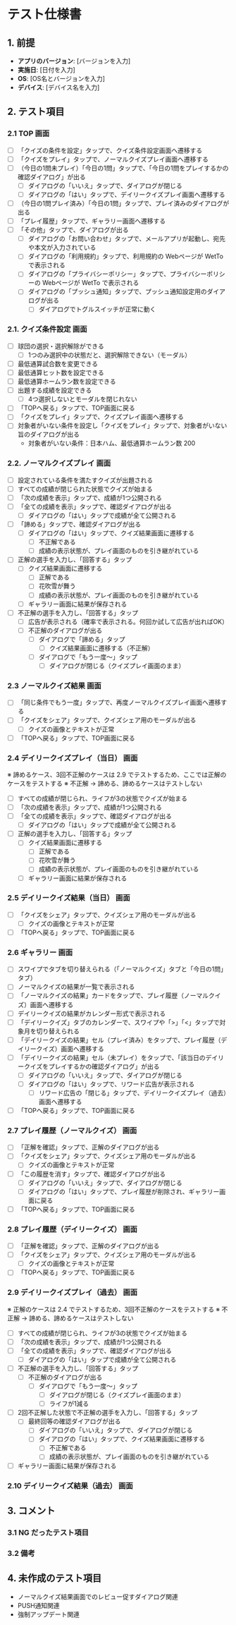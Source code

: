 # テスト仕様書

## 1. 前提
- **アプリのバージョン**: [バージョンを入力]
- **実施日**: [日付を入力]
- **OS**: [OS名とバージョンを入力]
- **デバイス**: [デバイス名を入力]

## 2. テスト項目

### 2.1 TOP 画面

- [ ] 「クイズの条件を設定」タップで、クイズ条件設定画面へ遷移する
- [ ] 「クイズをプレイ」タップで、ノーマルクイズプレイ画面へ遷移する
- [ ] （今日の1問未プレイ）「今日の1問」タップで、「今日の1問をプレイするかの確認ダイアログ」が出る
  - [ ] ダイアログの「いいえ」タップで、ダイアログが閉じる
  - [ ] ダイアログの「はい」タップで、デイリークイズプレイ画面へ遷移する
- [ ] （今日の1問プレイ済み）「今日の1問」タップで、プレイ済みのダイアログが出る
- [ ] 「プレイ履歴」タップで、ギャラリー画面へ遷移する
- [ ] 「その他」タップで、ダイアログが出る
  - [ ] ダイアログの「お問い合わせ」タップで、メールアプリが起動し、宛先や本文が入力されている
  - [ ] ダイアログの「利用規約」タップで、利用規約の Webページが WetTo で表示される
  - [ ] ダイアログの「プライバシーポリシー」タップで、プライバシーポリシーの Webページが WetTo で表示される
  - [ ] ダイアログの「プッシュ通知」タップで、プッシュ通知設定用のダイアログが出る
    - [ ] ダイアログでトグルスイッチが正常に動く

### 2.1. クイズ条件設定 画面

- [ ] 球団の選択・選択解除ができる
  - [ ] 1つのみ選択中の状態だと、選択解除できない（モーダル）
- [ ] 最低通算試合数を変更できる
- [ ] 最低通算ヒット数を設定できる
- [ ] 最低通算ホームラン数を設定できる
- [ ] 出題する成績を設定できる
  - [ ] 4つ選択しないとモーダルを閉じれない
- [ ] 「TOPへ戻る」タップで、TOP画面に戻る
- [ ] 「クイズをプレイ」タップで、クイズプレイ画面へ遷移する
- [ ] 対象者がいない条件を設定し「クイズをプレイ」タップで、対象者がいない旨のダイアログが出る
  - 対象者がいない条件：日本ハム、最低通算ホームラン数 200

### 2.2. ノーマルクイズプレイ 画面

- [ ] 設定されている条件を満たすクイズが出題される
- [ ] すべての成績が閉じられた状態でクイズが始まる
- [ ] 「次の成績を表示」タップで、成績が1つ公開される
- [ ] 「全ての成績を表示」タップで、確認ダイアログが出る
  - [ ] ダイアログの「はい」タップで成績が全て公開される
- [ ] 「諦める」タップで、確認ダイアログが出る
  - [ ] ダイアログの「はい」タップで、クイズ結果画面に遷移する
    - [ ] 不正解である
    - [ ] 成績の表示状態が、プレイ画面のものを引き継がれている
- [ ] 正解の選手を入力し、「回答する」タップ
  - [ ] クイズ結果画面に遷移する
    - [ ] 正解である
    - [ ] 花吹雪が舞う
    - [ ] 成績の表示状態が、プレイ画面のものを引き継がれている
  - [ ] ギャラリー画面に結果が保存される
- [ ] 不正解の選手を入力し、「回答する」タップ
  - [ ] 広告が表示される（確率で表示される。何回か試して広告が出ればOK）
  - [ ] 不正解のダイアログが出る
    - [ ] ダイアログで「諦める」タップ
      - [ ] クイズ結果画面に遷移する（不正解）
    - [ ] ダイアログで「もう一度〜」タップ
      - [ ] ダイアログが閉じる（クイズプレイ画面のまま）

### 2.3 ノーマルクイズ結果 画面

- [ ] 「同じ条件でもう一度」タップで、再度ノーマルクイズプレイ画面へ遷移する
- [ ] 「クイズをシェア」タップで、クイズシェア用のモーダルが出る
  - [ ] クイズの画像とテキストが正常
- [ ] 「TOPへ戻る」タップで、TOP画面に戻る

### 2.4 デイリークイズプレイ（当日） 画面
※ 諦めるケース、3回不正解のケースは 2.9 でテストするため、ここでは正解のケースをテストする
※ 不正解 → 諦める、諦めるケースはテストしない

- [ ] すべての成績が閉じられ、ライフが3の状態でクイズが始まる
- [ ] 「次の成績を表示」タップで、成績が1つ公開される
- [ ] 「全ての成績を表示」タップで、確認ダイアログが出る
  - [ ] ダイアログの「はい」タップで成績が全て公開される
- [ ] 正解の選手を入力し、「回答する」タップ
  - [ ] クイズ結果画面に遷移する
    - [ ] 正解である
    - [ ] 花吹雪が舞う
    - [ ] 成績の表示状態が、プレイ画面のものを引き継がれている
  - [ ] ギャラリー画面に結果が保存される

### 2.5 デイリークイズ結果（当日） 画面

- [ ] 「クイズをシェア」タップで、クイズシェア用のモーダルが出る
  - [ ] クイズの画像とテキストが正常
- [ ] 「TOPへ戻る」タップで、TOP画面に戻る

### 2.6 ギャラリー 画面

- [ ] スワイプでタブを切り替えられる（「ノーマルクイズ」タブと「今日の1問」タブ）
- [ ] ノーマルクイズの結果が一覧で表示される
- [ ] 「ノーマルクイズの結果」カードをタップで、プレイ履歴（ノーマルクイズ）画面へ遷移する
- [ ] デイリークイズの結果がカレンダー形式で表示される
- [ ] 「デイリークイズ」タブのカレンダーで、スワイプや「>」「<」タップで対象月を切り替えられる
- [ ] 「デイリークイズの結果」セル（プレイ済み）をタップで、プレイ履歴（デイリークイズ）画面へ遷移する
- [ ] 「デイリークイズの結果」セル（未プレイ）をタップで、「該当日のデイリークイズをプレイするかの確認ダイアログ」が出る
  - [ ] ダイアログの「いいえ」タップで、ダイアログが閉じる
  - [ ] ダイアログの「はい」タップで、リワード広告が表示される
    - [ ] リワード広告の「閉じる」タップで、デイリークイズプレイ（過去）画面へ遷移する
- [ ]  「TOPへ戻る」タップで、TOP画面に戻る

### 2.7 プレイ履歴（ノーマルクイズ） 画面

- [ ] 「正解を確認」タップで、正解のダイアログが出る
- [ ] 「クイズをシェア」タップで、クイズシェア用のモーダルが出る
  - [ ] クイズの画像とテキストが正常
- [ ] 「この履歴を消す」タップで、確認ダイアログが出る
  - [ ] ダイアログの「いいえ」タップで、ダイアログが閉じる
  - [ ] ダイアログの「はい」タップで、プレイ履歴が削除され、ギャラリー画面に戻る
- [ ] 「TOPへ戻る」タップで、TOP画面に戻る

### 2.8 プレイ履歴（デイリークイズ） 画面

- [ ] 「正解を確認」タップで、正解のダイアログが出る
- [ ] 「クイズをシェア」タップで、クイズシェア用のモーダルが出る
  - [ ] クイズの画像とテキストが正常
- [ ] 「TOPへ戻る」タップで、TOP画面に戻る

### 2.9 デイリークイズプレイ（過去） 画面
※ 正解のケースは 2.4 でテストするため、3回不正解のケースをテストする
※ 不正解 → 諦める、諦めるケースはテストしない

- [ ] すべての成績が閉じられ、ライフが3の状態でクイズが始まる
- [ ] 「次の成績を表示」タップで、成績が1つ公開される
- [ ] 「全ての成績を表示」タップで、確認ダイアログが出る
  - [ ] ダイアログの「はい」タップで成績が全て公開される
- [ ] 不正解の選手を入力し、「回答する」タップ
  - [ ] 不正解のダイアログが出る
    - [ ] ダイアログで「もう一度〜」タップ
      - [ ] ダイアログが閉じる（クイズプレイ画面のまま）
      - [ ] ライフが1減る
- [ ] 2回不正解した状態で不正解の選手を入力し、「回答する」タップ
  - [ ] 最終回等の確認ダイアログが出る
    - [ ] ダイアログの「いいえ」タップで、ダイアログが閉じる
    - [ ] ダイアログの「はい」タップで、クイズ結果画面に遷移する
      - [ ] 不正解である
      - [ ] 成績の表示状態が、プレイ画面のものを引き継がれている
- [ ] ギャラリー画面に結果が保存される

### 2.10 デイリークイズ結果（過去） 画面

## 3. コメント

### 3.1 NG だったテスト項目

### 3.2 備考

## 4. 未作成のテスト項目

- ノーマルクイズ結果画面でのレビュー促すダイアログ関連
- PUSH通知関連
- 強制アップデート関連